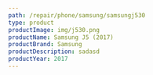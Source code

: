 ```yaml
---
path: /repair/phone/samsung/samsungj530
type: product
productImage: img/j530.png
productName: Samsung J5 (2017)
productBrand: Samsung
productDescription: sadasd
productYear: 2017
---
```

